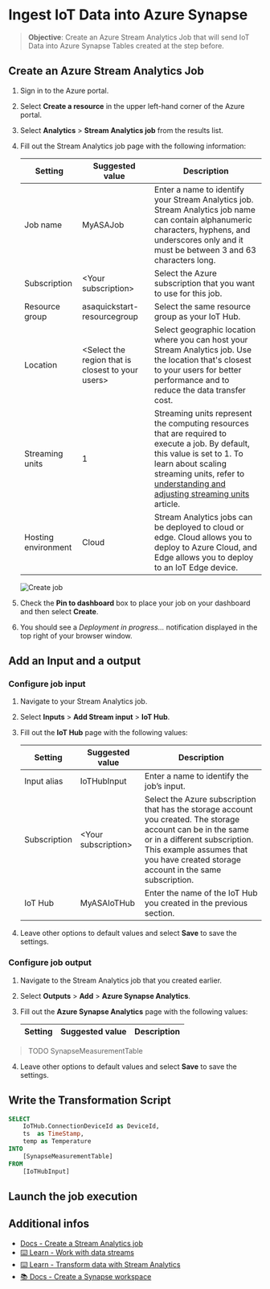 # Ingest IoT Data into Azure Synapse

> **Objective**: Create an Azure Stream Analytics Job that will send IoT Data into Azure Synapse Tables created at the step before.


## Create an Azure Stream Analytics Job

1. Sign in to the Azure portal.

1. Select **Create a resource** in the upper left-hand corner of the Azure portal.  

1. Select **Analytics** > **Stream Analytics job** from the results list.  

1. Fill out the Stream Analytics job page with the following information:

   |**Setting**  |**Suggested value**  |**Description**  |
   |---------|---------|---------|
   |Job name   |  MyASAJob   |   Enter a name to identify your Stream Analytics job. Stream Analytics job name can contain alphanumeric characters, hyphens, and underscores only and it must be between 3 and 63 characters long. |
   |Subscription  | \<Your subscription\> |  Select the Azure subscription that you want to use for this job. |
   |Resource group   |   asaquickstart-resourcegroup  |   Select the same resource group as your IoT Hub. |
   |Location  |  \<Select the region that is closest to your users\> | Select geographic location where you can host your Stream Analytics job. Use the location that's closest to your users for better performance and to reduce the data transfer cost. |
   |Streaming units  | 1  |   Streaming units represent the computing resources that are required to execute a job. By default, this value is set to 1. To learn about scaling streaming units, refer to [understanding and adjusting streaming units](stream-analytics-streaming-unit-consumption.md) article.   |
   |Hosting environment  |  Cloud  |   Stream Analytics jobs can be deployed to cloud or edge. Cloud allows you to deploy to Azure Cloud, and Edge allows you to deploy to an IoT Edge device. |

   ![Create job](./media/stream-analytics-quick-create-portal/create-asa-job.png)

1. Check the **Pin to dashboard** box to place your job on your dashboard and then select **Create**.  

1. You should see a *Deployment in progress...* notification displayed in the top right of your browser window. 

## Add an Input and a output

### Configure job input

1. Navigate to your Stream Analytics job.  

2. Select **Inputs** > **Add Stream input** > **IoT Hub**.  

3. Fill out the **IoT Hub** page with the following values:

   |**Setting**  |**Suggested value**  |**Description**  |
   |---------|---------|---------|
   |Input alias  |  IoTHubInput   |  Enter a name to identify the job’s input.   |
   |Subscription   |  \<Your subscription\> |  Select the Azure subscription that has the storage account you created. The storage account can be in the same or in a different subscription. This example assumes that you have created storage account in the same subscription. |
   |IoT Hub  |  MyASAIoTHub |  Enter the name of the IoT Hub you created in the previous section. |

4. Leave other options to default values and select **Save** to save the settings.  

### Configure job output

1. Navigate to the Stream Analytics job that you created earlier.  

2. Select **Outputs** > **Add** > **Azure Synapse Analytics**.  

3. Fill out the **Azure Synapse Analytics** page with the following values:

   |**Setting**  |**Suggested value**  |**Description**  |
   |---------|---------|---------|

> TODO SynapseMeasurementTable

4. Leave other options to default values and select **Save** to save the settings.  

## Write the Transformation Script

```sql
SELECT
    IoTHub.ConnectionDeviceId as DeviceId,
    ts  as TimeStamp,
    temp as Temperature
INTO
    [SynapseMeasurementTable]
FROM
    [IoTHubInput]
```


## Launch the job execution

## Additional infos

- [Docs - Create a Stream Analytics job](https://docs.microsoft.com/en-us/azure/stream-analytics/stream-analytics-quick-create-portal)
- [⌨️ Learn - Work with data streams](https://docs.microsoft.com/en-us/learn/modules/introduction-to-data-streaming/)
- [⌨️ Learn - Transform data with Stream Analytics](https://docs.microsoft.com/en-us/learn/modules/transform-data-with-azure-stream-analytics/)
- [📚 Docs - Create a Synapse workspace](https://docs.microsoft.com/en-us/azure/synapse-analytics/get-started-create-workspace)